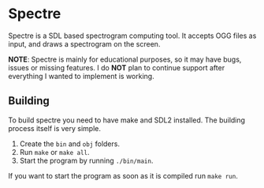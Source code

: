 # Spectre

Spectre is a SDL based spectrogram computing tool. It accepts OGG files as input, and draws a spectrogram on the screen.

**NOTE**: Spectre is mainly for educational purposes, so it may have bugs, issues or missing features. I do **NOT** plan to continue support after everything I wanted to implement is working.

## Building

To build spectre you need to have make and SDL2 installed. The building process itself is very simple.

1. Create the `bin` and `obj` folders.
2. Run `make` or `make all`.
3. Start the program by running `./bin/main`.

If you want to start the program as soon as it is compiled run `make run`.
